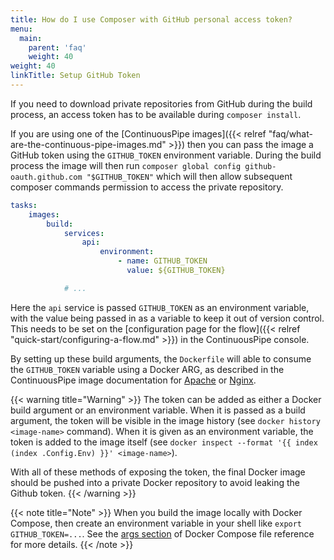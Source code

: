 ```yaml
---
title: How do I use Composer with GitHub personal access token?
menu:
  main:
    parent: 'faq'
    weight: 40
weight: 40
linkTitle: Setup GitHub Token
---
```

If you need to download private repositories from GitHub during the build process, an access token has to be available during `composer install`.

If you are using one of the [ContinuousPipe images]({{< relref "faq/what-are-the-continuous-pipe-images.md" >}}) then you can pass the image a GitHub token using the `GITHUB_TOKEN` environment variable. During the build process the image will then run `composer global config github-oauth.github.com "$GITHUB_TOKEN"` which will then allow subsequent composer commands permission to access the private repository.

```yaml
tasks:
    images:
        build:
            services:
                api:
                    environment:
                        - name: GITHUB_TOKEN
                          value: ${GITHUB_TOKEN}

            # ...
```

Here the `api` service is passed `GITHUB_TOKEN` as an environment variable, with the value being passed in as a variable to keep it out of version control. This needs to be set on the [configuration page for the flow]({{< relref "quick-start/configuring-a-flow.md" >}}) in the ContinuousPipe console.

By setting up these build arguments, the `Dockerfile` will able to consume the `GITHUB_TOKEN` variable using a Docker ARG, as described in the ContinuousPipe image documentation for [Apache](https://github.com/continuouspipe/dockerfiles/tree/master/php-apache#php-70-base) or [Nginx](https://github.com/continuouspipe/dockerfiles/tree/master/php-nginx#php-nginx).

{{< warning title="Warning" >}}
The token can be added as either a Docker build argument or an environment variable. When it is passed as a build argument, the token will be visible in the image history (see `docker history <image-name>` command). When it is given as an environment variable, the token is added to the image itself (see `docker inspect --format '{{ index (index .Config.Env) }}' <image-name>`).

With all of these methods of exposing the token, the final Docker image should be pushed into a private Docker repository to avoid leaking the Github token.
{{< /warning >}}

{{< note title="Note" >}}
When you build the image locally with Docker Compose, then create an environment variable in your shell like `export GITHUB_TOKEN=...`. See the [args section](https://docs.docker.com/compose/compose-file/#args) of Docker Compose file reference for more details.
{{< /note >}}